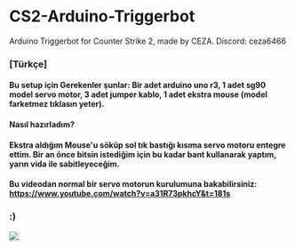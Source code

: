 # CS2-Arduino-Triggerbot
Arduino Triggerbot for Counter Strike 2, made by CEZA.
Discord: ceza6466

### [Türkçe]
#### Bu setup için Gerekenler şunlar: Bir adet arduino uno r3, 1 adet sg90 model servo motor, 3 adet jumper kablo, 1 adet ekstra mouse (model farketmez tıklasın yeter).
#### Nasıl hazırladım? 
#### Ekstra aldığım Mouse'u söküp sol tık bastığı kısıma servo motoru entegre ettim. Bir an önce bitsin istediğim için bu kadar bant kullanarak yaptım, yarın vida ile sabitleyeceğim.
#### Bu videodan normal bir servo motorun kurulumuna bakabilirsiniz: https://www.youtube.com/watch?v=a31R73pkhcY&t=181s

### :)
![](https://cdn.discordapp.com/attachments/1126451636450103420/1181234079136493678/20231204_170146.jpg)
